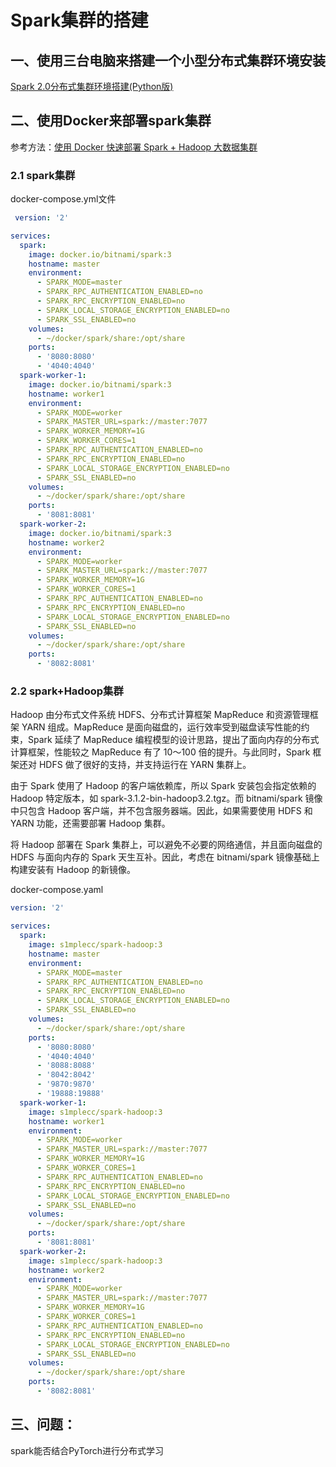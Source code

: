 # Spark集群的搭建

## 一、使用三台电脑来搭建一个小型分布式集群环境安装

[Spark 2.0分布式集群环境搭建(Python版)](https://dblab.xmu.edu.cn/blog/1714/#more-1714)

## 二、使用Docker来部署spark集群

参考方法：[使用 Docker 快速部署 Spark + Hadoop 大数据集群](https://zhuanlan.zhihu.com/p/421375012)

### 2.1 spark集群

docker-compose.yml文件

```yaml
 version: '2'

services:
  spark:
    image: docker.io/bitnami/spark:3
    hostname: master
    environment:
      - SPARK_MODE=master
      - SPARK_RPC_AUTHENTICATION_ENABLED=no
      - SPARK_RPC_ENCRYPTION_ENABLED=no
      - SPARK_LOCAL_STORAGE_ENCRYPTION_ENABLED=no
      - SPARK_SSL_ENABLED=no
    volumes:
      - ~/docker/spark/share:/opt/share
    ports:
      - '8080:8080'
      - '4040:4040'
  spark-worker-1:
    image: docker.io/bitnami/spark:3
    hostname: worker1
    environment:
      - SPARK_MODE=worker
      - SPARK_MASTER_URL=spark://master:7077
      - SPARK_WORKER_MEMORY=1G
      - SPARK_WORKER_CORES=1
      - SPARK_RPC_AUTHENTICATION_ENABLED=no
      - SPARK_RPC_ENCRYPTION_ENABLED=no
      - SPARK_LOCAL_STORAGE_ENCRYPTION_ENABLED=no
      - SPARK_SSL_ENABLED=no
    volumes:
      - ~/docker/spark/share:/opt/share
    ports:
      - '8081:8081'
  spark-worker-2:
    image: docker.io/bitnami/spark:3
    hostname: worker2
    environment:
      - SPARK_MODE=worker
      - SPARK_MASTER_URL=spark://master:7077
      - SPARK_WORKER_MEMORY=1G
      - SPARK_WORKER_CORES=1
      - SPARK_RPC_AUTHENTICATION_ENABLED=no
      - SPARK_RPC_ENCRYPTION_ENABLED=no
      - SPARK_LOCAL_STORAGE_ENCRYPTION_ENABLED=no
      - SPARK_SSL_ENABLED=no
    volumes:
      - ~/docker/spark/share:/opt/share
    ports:
      - '8082:8081'
```

### 2.2 spark+Hadoop集群

Hadoop 由分布式文件系统 HDFS、分布式计算框架 MapReduce 和资源管理框架 YARN 组成。MapReduce 是面向磁盘的，运行效率受到磁盘读写性能的约束，Spark 延续了 MapReduce 编程模型的设计思路，提出了面向内存的分布式计算框架，性能较之 MapReduce 有了 10～100 倍的提升。与此同时，Spark 框架还对 HDFS 做了很好的支持，并支持运行在 YARN 集群上。

由于 Spark 使用了 Hadoop 的客户端依赖库，所以 Spark 安装包会指定依赖的 Hadoop 特定版本，如 spark-3.1.2-bin-hadoop3.2.tgz。而 bitnami/spark 镜像中只包含 Hadoop 客户端，并不包含服务器端。因此，如果需要使用 HDFS 和 YARN 功能，还需要部署 Hadoop 集群。

将 Hadoop 部署在 Spark 集群上，可以避免不必要的网络通信，并且面向磁盘的 HDFS 与面向内存的 Spark 天生互补。因此，考虑在 bitnami/spark 镜像基础上构建安装有 Hadoop 的新镜像。

docker-compose.yaml

```yaml
version: '2'

services:
  spark:
    image: s1mplecc/spark-hadoop:3
    hostname: master
    environment:
      - SPARK_MODE=master
      - SPARK_RPC_AUTHENTICATION_ENABLED=no
      - SPARK_RPC_ENCRYPTION_ENABLED=no
      - SPARK_LOCAL_STORAGE_ENCRYPTION_ENABLED=no
      - SPARK_SSL_ENABLED=no
    volumes:
      - ~/docker/spark/share:/opt/share
    ports:
      - '8080:8080'
      - '4040:4040'
      - '8088:8088'
      - '8042:8042'
      - '9870:9870'
      - '19888:19888'
  spark-worker-1:
    image: s1mplecc/spark-hadoop:3
    hostname: worker1
    environment:
      - SPARK_MODE=worker
      - SPARK_MASTER_URL=spark://master:7077
      - SPARK_WORKER_MEMORY=1G
      - SPARK_WORKER_CORES=1
      - SPARK_RPC_AUTHENTICATION_ENABLED=no
      - SPARK_RPC_ENCRYPTION_ENABLED=no
      - SPARK_LOCAL_STORAGE_ENCRYPTION_ENABLED=no
      - SPARK_SSL_ENABLED=no
    volumes:
      - ~/docker/spark/share:/opt/share
    ports:
      - '8081:8081'
  spark-worker-2:
    image: s1mplecc/spark-hadoop:3
    hostname: worker2
    environment:
      - SPARK_MODE=worker
      - SPARK_MASTER_URL=spark://master:7077
      - SPARK_WORKER_MEMORY=1G
      - SPARK_WORKER_CORES=1
      - SPARK_RPC_AUTHENTICATION_ENABLED=no
      - SPARK_RPC_ENCRYPTION_ENABLED=no
      - SPARK_LOCAL_STORAGE_ENCRYPTION_ENABLED=no
      - SPARK_SSL_ENABLED=no
    volumes:
      - ~/docker/spark/share:/opt/share
    ports:
      - '8082:8081'
```



## 三、问题：

spark能否结合PyTorch进行分布式学习
